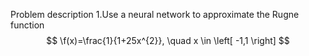 Problem description
1.Use a neural network to approximate the Rugne function
$$
\f(x)=\frac{1}{1+25x^{2}}, \quad x \in \left[ -1,1 \right]
$$

